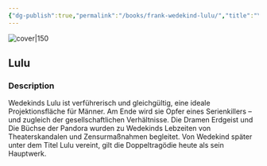 ```yaml
---
{"dg-publish":true,"permalink":"/books/frank-wedekind-lulu/","title":"\"Lulu\"","tags":["classic","play"]}
---
```




![cover|150](http://books.google.com/books/content?id=g_DjEAAAQBAJ&printsec=frontcover&img=1&zoom=1&edge=curl&source=gbs_api)

## Lulu

### Description

Wedekinds Lulu ist verführerisch und gleichgültig, eine ideale Projektionsfläche für Männer. Am Ende wird sie Opfer eines Serienkillers – und zugleich der gesellschaftlichen Verhältnisse. Die Dramen Erdgeist und Die Büchse der Pandora wurden zu Wedekinds Lebzeiten von Theaterskandalen und Zensurmaßnahmen begleitet. Von Wedekind später unter dem Titel Lulu vereint, gilt die Doppeltragödie heute als sein Hauptwerk.
```